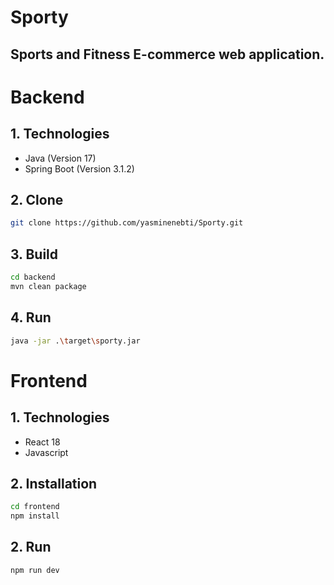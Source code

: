 # Sporty
Sports and Fitness E-commerce web application.
---
# Backend

## 1. Technologies

* Java (Version 17)
* Spring Boot (Version 3.1.2)
  
## 2. Clone

```sh
git clone https://github.com/yasminenebti/Sporty.git
```

## 3. Build

```sh
cd backend
mvn clean package
```

## 4. Run

```sh
java -jar .\target\sporty.jar
```

# Frontend

## 1. Technologies
* React 18
* Javascript

## 2. Installation

```sh
cd frontend
npm install
```
## 2. Run

```bash
npm run dev
```

